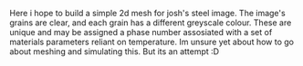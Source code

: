 Here i hope to build a simple 2d mesh for josh's steel image.
The image's grains are clear, and each grain has a different greyscale colour. These are unique and may be assigned a phase number assosiated with a set of materials parameters reliant on temperature. Im unsure yet about how to go about meshing and simulating this. But its an attempt :D 